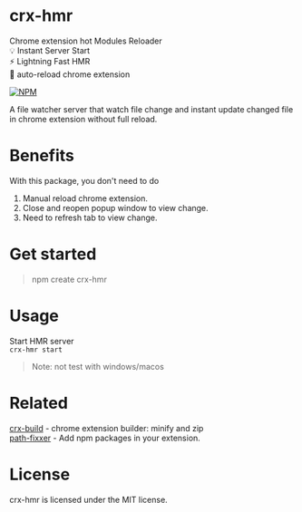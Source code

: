 # crx-hmr

Chrome extension hot Modules Reloader\
💡 Instant Server Start\
⚡️ Lightning Fast HMR\
🔄 auto-reload chrome extension

[![NPM](https://nodei.co/npm/crx-hmr.png)](https://nodei.co/npm/crx-hmr/)

A file watcher server that watch file change and instant update changed file in chrome extension without full reload.

# Benefits

With this package, you don't need to do

1. Manual reload chrome extension.
2. Close and reopen popup window to view change.
3. Need to refresh tab to view change.

# Get started

> npm create crx-hmr

# Usage

Start HMR server\
`crx-hmr start`

> Note: not test with windows/macos

# Related

[crx-build](https://www.npmjs.com/package/crx-build) - chrome extension builder: minify and zip\
[path-fixxer](https://www.npmjs.com/package/path-fixxer) - Add npm packages in your extension.

# License

crx-hmr is licensed under the MIT license.
